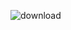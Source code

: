 ![download](https://user-images.githubusercontent.com/52056062/189516698-e262614a-8e3d-480e-8ca2-e234de96181d.png)
